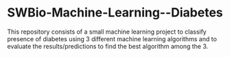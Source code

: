 # SWBio-Machine-Learning--Diabetes
This repository consists of a small machine learning project to classify presence of diabetes using 3 different machine learning algorithms and to evaluate the results/predictions to find the best algorithm among the 3. 
